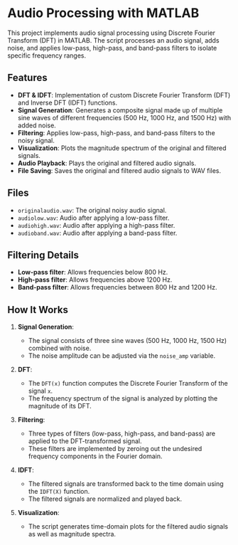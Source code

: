 # Audio Processing with MATLAB

This project implements audio signal processing using Discrete Fourier Transform (DFT) in MATLAB. The script processes an audio signal, adds noise, and applies low-pass, high-pass, and band-pass filters to isolate specific frequency ranges.

## Features

- **DFT & IDFT**: Implementation of custom Discrete Fourier Transform (DFT) and Inverse DFT (IDFT) functions.
- **Signal Generation**: Generates a composite signal made up of multiple sine waves of different frequencies (500 Hz, 1000 Hz, and 1500 Hz) with added noise.
- **Filtering**: Applies low-pass, high-pass, and band-pass filters to the noisy signal.
- **Visualization**: Plots the magnitude spectrum of the original and filtered signals.
- **Audio Playback**: Plays the original and filtered audio signals.
- **File Saving**: Saves the original and filtered audio signals to WAV files.

## Files

- `originalaudio.wav`: The original noisy audio signal.
- `audiolow.wav`: Audio after applying a low-pass filter.
- `audiohigh.wav`: Audio after applying a high-pass filter.
- `audioband.wav`: Audio after applying a band-pass filter.

## Filtering Details

- **Low-pass filter**: Allows frequencies below 800 Hz.
- **High-pass filter**: Allows frequencies above 1200 Hz.
- **Band-pass filter**: Allows frequencies between 800 Hz and 1200 Hz.

## How It Works

1. **Signal Generation**:
   - The signal consists of three sine waves (500 Hz, 1000 Hz, 1500 Hz) combined with noise.
   - The noise amplitude can be adjusted via the `noise_amp` variable.
2. **DFT**:
   - The `DFT(x)` function computes the Discrete Fourier Transform of the signal `x`.
   - The frequency spectrum of the signal is analyzed by plotting the magnitude of its DFT.
3. **Filtering**:
   - Three types of filters (low-pass, high-pass, and band-pass) are applied to the DFT-transformed signal.
   - These filters are implemented by zeroing out the undesired frequency components in the Fourier domain.
4. **IDFT**:

   - The filtered signals are transformed back to the time domain using the `IDFT(X)` function.
   - The filtered signals are normalized and played back.

5. **Visualization**:
   - The script generates time-domain plots for the filtered audio signals as well as magnitude spectra.
